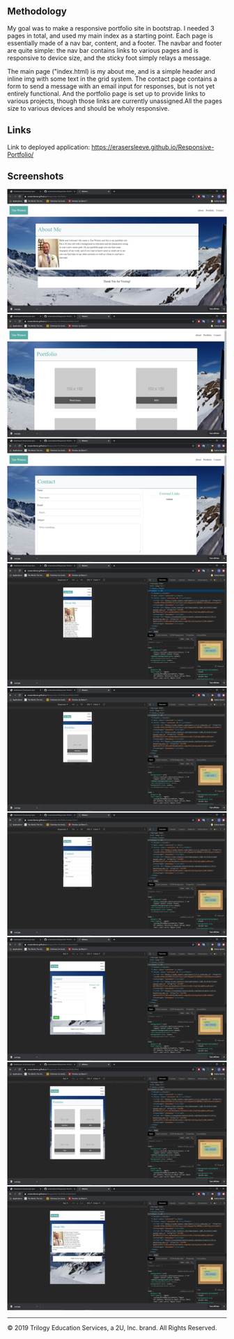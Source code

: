 ## Methodology

My goal was to make a responsive portfolio site in bootstrap. I needed 3 pages in total, and used my main index as a starting point. Each page is essentially made of a nav bar, content, and a footer. The navbar and footer are quite simple: the nav bar contains links to various pages and is responsive to device size, and the sticky foot simply relays a message.

The main page ("index.html) is my about me, and is a simple header and inline img with some text in the grid system. The contact page contains a form to send a message with an email input for responses, but is not yet entirely functional. And the portfolio page is set up to provide links to various projects, though those links are currently unassigned.All the pages size to various devices and should be wholy responsive. 

## Links

Link to deployed application: https://erasersleeve.github.io/Responsive-Portfolio/

## Screenshots


![1](https://github.com/erasersleeve/Responsive-Portfolio/blob/master/assets/images/README%20imgs/Capture%20d%E2%80%99%C3%A9cran%20(3).png)
![2](https://github.com/erasersleeve/Responsive-Portfolio/blob/master/assets/images/README%20imgs/Capture%20d%E2%80%99%C3%A9cran%20(4).png)
![3](https://github.com/erasersleeve/Responsive-Portfolio/blob/master/assets/images/README%20imgs/Capture%20d%E2%80%99%C3%A9cran%20(5).png)
![4](https://github.com/erasersleeve/Responsive-Portfolio/blob/master/assets/images/README%20imgs/Capture%20d%E2%80%99%C3%A9cran%20(6).png)
![5](https://github.com/erasersleeve/Responsive-Portfolio/blob/master/assets/images/README%20imgs/Capture%20d%E2%80%99%C3%A9cran%20(7).png)
![6](https://github.com/erasersleeve/Responsive-Portfolio/blob/master/assets/images/README%20imgs/Capture%20d%E2%80%99%C3%A9cran%20(8).png)
![7](https://github.com/erasersleeve/Responsive-Portfolio/blob/master/assets/images/README%20imgs/Capture%20d%E2%80%99%C3%A9cran%20(9).png)
![8](https://github.com/erasersleeve/Responsive-Portfolio/blob/master/assets/images/README%20imgs/Capture%20d%E2%80%99%C3%A9cran%20(10).png)
![9](https://github.com/erasersleeve/Responsive-Portfolio/blob/master/assets/images/README%20imgs/Capture%20d%E2%80%99%C3%A9cran%20(11).png)






- - -

© 2019 Trilogy Education Services, a 2U, Inc. brand. All Rights Reserved.
